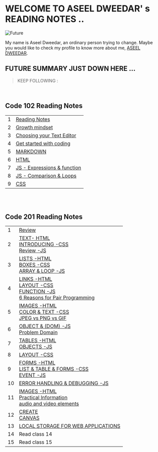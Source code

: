 # WELCOME TO ASEEL DWEEDAR' s READING NOTES ..
![Future](https://res.cloudinary.com/karl-tech/image/upload/v1504037663/ethereum-coffee-roach_aajijn.jpg)



My name is Aseel Dweedar, an ordinary person trying to change.
Maybe you would like to check my profile to know more about me, [ASEEL DWEEDAR](https://github.com/Aseel-Dweedar).

## FUTURE SUMMARY JUST DOWN HERE ...
> KEEP FOLLOWING :

<br/>

## **Code 102 Reading Notes**

|||
|--|--|
|1|[Reading Notes](https://aseel-dweedar.github.io/reading-notes/)|
|2|[Growth mindset](https://aseel-dweedar.github.io/reading-notes/growth-mindset)|
|3|[Choosing your Text Editor](https://aseel-dweedar.github.io/reading-notes/choosing-a-text-editor)|
|4|[Get started with coding](https://aseel-dweedar.github.io/reading-notes/get-started-with-coding)|
|5|[MARKDOWN](https://aseel-dweedar.github.io/reading-notes/Markdown)|
|6|[HTML](https://aseel-dweedar.github.io/reading-notes/html)|
|7|[JS - Expressions & function](https://aseel-dweedar.github.io/reading-notes/javascript)|
|8|[JS - Comparison & Loops](https://aseel-dweedar.github.io/reading-notes/javascript2)|
|9|[CSS](https://aseel-dweedar.github.io/reading-notes/css)|


<br/><br/>

## **Code 201 Reading Notes**

|||
|--|--|
|1|[Review ](class-01.md)|
|2|[TEXT- HTML <br> INTRODUCING -CSS <br> Review -JS](class-02.md)|
|3|[LISTS -HTML <br> BOXES -CSS <br> ARRAY & LOOP -JS ](class-03.md)|
|4|[LINKS -HTML <br> LAYOUT -CSS <br> FUNCTION -JS <br> 6 Reasons for Pair Programming](class-04.md)|
|5|[IMAGES -HTML <br> COLOR & TEXT -CSS <br> JPEG vs PNG vs GIF ](class-05.md)|
|6|[OBJECT & (DOM) -JS <br> Problem Domain ](class-06.md)|
|7|[TABLES -HTML <br> OBJECTS -JS ](class-07.md)|
|8|[LAYOUT -CSS ](class-08.md)|
|9|[FORMS -HTML <br> LIST & TABLE & FORMS -CSS <br> EVENT -JS ](class-09.md)|
|10|[ERROR HANDLING & DEBUGGING -JS ](class-10.md)|
|11|[IMAGES -HTML <br> Practical Information <br>  audio and video elements ](class-11.md)|
|12|[CREATE <br> CANVAS](class-12.md)|
|13|[LOCAL STORAGE FOR WEB APPLICATIONS](class-13.md)|
|14|Read class 14|
|15|Read class 15|

